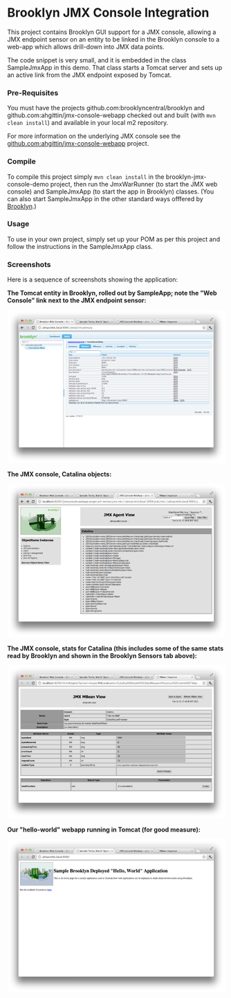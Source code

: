 
Brooklyn JMX Console Integration
================================

This project contains Brooklyn GUI support for a JMX console, allowing a 
JMX endpoint sensor on an entity to be linked in the Brooklyn console
to a web-app which allows drill-down into JMX data points.

The code snippet is very small, and it is embedded in the class
SampleJmxApp in this demo.  That class starts a Tomcat server
and sets up an active link from the JMX endpoint exposed by Tomcat.


### Pre-Requisites

You must have the projects github.com:brooklyncentral/brooklyn and github.com:ahgittin/jmx-console-webapp checked out and built
(with `mvn clean install`) and available in your local m2 repository.

For more information on the underlying JMX console see
the [github.com:ahgittin/jmx-console-webapp](http://github.com/ahgittin/jmx-console-webapp) project.


### Compile

To compile this project simply `mvn clean install` in the brooklyn-jmx-console-demo project, then run the JmxWarRunner (to start the JMX web console) and SampleJmxApp (to start the app in Brooklyn) classes.
(You can also start SampleJmxApp in the other standard ways offfered by
[Brooklyn](http://brooklyncentral.github.com).)

### Usage

To use in your own project, simply set up your POM as per this project and follow the instructions in the SampleJmxApp class.

### Screenshots

Here is a sequence of screenshots showing the application: 

**The Tomcat entity in Brooklyn, rolled out by SampleApp; note the "Web Console" link next to the JMX endpoint sensor:**

[![Screenshot](http://github.com/ahgittin/brooklyn-jmx-console-demo/raw/master/docs/small/brooklyn.png "Screenshot")](http://github.com/ahgittin/brooklyn-jmx-console-demo/raw/master/docs/brooklyn.png)

**The JMX console, Catalina objects:**

[![Screenshot](http://github.com/ahgittin/brooklyn-jmx-console-demo/raw/master/docs/small/jmx-catalina.png "Screenshot")](http://github.com/ahgittin/brooklyn-jmx-console-demo/raw/master/docs/jmx-catalina.png)

**The JMX console, stats for Catalina (this includes some of the same stats read by Brooklyn and shown in the Brooklyn Sensors tab above):**

[![Screenshot](http://github.com/ahgittin/brooklyn-jmx-console-demo/raw/master/docs/small/jmx-catalina-stats.png "Screenshot")](http://github.com/ahgittin/brooklyn-jmx-console-demo/raw/master/docs/jmx-catalina-stats.png)

**Our "hello-world" webapp running in Tomcat (for good measure):**

[![Screenshot](http://github.com/ahgittin/brooklyn-jmx-console-demo/raw/master/docs/small/hello-webapp.png "Screenshot")](http://github.com/ahgittin/brooklyn-jmx-console-demo/raw/master/docs/hello-webapp.png)
